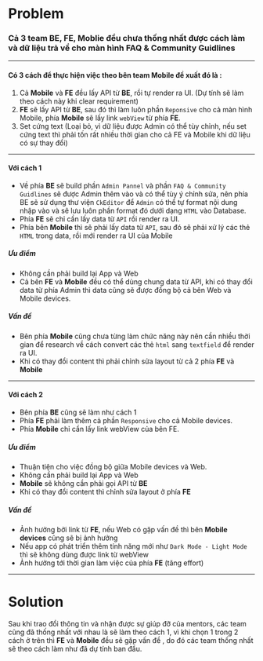 # Problem 
### Cả 3 team BE, FE, Moblie đều chưa thống nhất được cách làm và dữ liệu trả về cho màn hình FAQ & Community Guidlines
***
#### Có 3 cách để thực hiện việc theo bên team Mobile đề xuất đó là :
1. Cả **Mobile** và **FE** đều lấy API từ **BE**, rồi tự render ra UI. (Dự tính sẽ làm theo cách này khi clear requirement)
2. **FE** sẽ lấy API từ **BE**, sau đó thì làm luôn phần `Reponsive` cho cả màn hình Mobile, phía **Mobile** sẽ lấy link `webView` từ phía **FE**.
3. Set cứng text (Loại bỏ, vì dữ liệu được Admin có thể tùy chỉnh, nếu set cứng text thì phải tốn rất nhiều thời gian cho cả FE và Mobile khi dữ liệu có sự thay đổi)
---
#### Với cách 1
- Về phía **BE** sẽ build phần `Admin Pannel` và phần `FAQ & Community Guidlines` sẽ được Admin thêm vào và có thể tùy ý chỉnh sửa, nên phía BE sẽ sử dụng thư viện `CkEditor` để `Admin` có thể tự format nội dung nhập vào và sẽ lưu luôn phần format đó dưới dạng `HTML` vào Database. 
- Phía **FE** sẽ chỉ cần lấy data từ `API` rồi render ra UI. 
- Phía bên **Mobile** thì sẽ phải lấy data từ `API`, sau đó sẽ phải xử lý các thẻ `HTML` trong data, rồi mới render ra UI của Mobile
##### Ưu điểm
- Không cần phải build lại App và Web
- Cả bên **FE** và **Mobile** đều có thể dùng chung data từ API, khi có thay đổi data từ phía Admin thì data cũng sẽ được đồng bộ cả bên Web và Mobile devices.
##### Vấn đề
- Bên phía **Mobile** cũng chưa từng làm chức năng này nên cần nhiều thời gian để research về cách convert các thẻ `html` sang `textfield` để render ra UI.
- Khi có thay đổi content thì phải chỉnh sửa layout từ cả 2 phía **FE** và **Mobile**
---
#### Với cách 2
- Bên phía **BE** cũng sẽ làm như cách 1
- Phía **FE** phải làm thêm cả phần `Responsive` cho cả Mobile devices.
- Phía **Mobile** chỉ cần lấy link webView của bên FE.
##### Ưu điểm
- Thuận tiện cho việc đồng bộ giữa Mobile devices và Web.
- Không cần phải build lại App và Web
- **Mobile** sẽ không cần phải gọi API từ **BE**
- Khi có thay đổi content thì chỉnh sửa layout ở phía **FE**
##### Vấn đề 
- Ảnh hưởng bởi link từ **FE**, nếu Web có gặp vấn đề thì bên **Mobile devices** cũng sẽ bị ảnh hưởng
- Nếu app có phát triển thêm tính năng mới như `Dark Mode - Light Mode` thì sẽ không dùng được link từ webView
- Ảnh hưởng tới thời gian làm việc của phía **FE** (tăng effort)
---
# Solution
Sau khi trao đổi thông tin và nhận được sự giúp đỡ của mentors, các team cũng đã thống nhất với nhau là sẽ làm theo cách 1, vì khi chọn 1 trong 2 cách ở trên thì **FE** và **Mobile** đều sẽ gặp vấn đề , do đó các team thống nhất sẽ theo cách làm như đã dự tính ban đầu.
